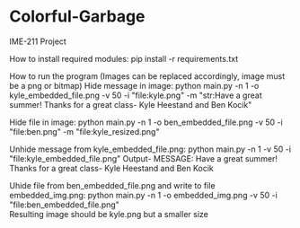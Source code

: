 # Colorful-Garbage
IME-211 Project

How to install required modules:
pip install -r requirements.txt

How to run the program (Images can be replaced accordingly, image must be a png or bitmap)
Hide message in image:
python main.py -n 1 -o kyle_embedded_file.png -v 50 -i "file:kyle.png" -m "str:Have a great summer! Thanks for a great class- Kyle Heestand and Ben Kocik"

Hide file in image:
python main.py -n 1 -o ben_embedded_file.png -v 50 -i "file:ben.png" -m "file:kyle_resized.png"

Unhide message from kyle_embedded_file.png:
python main.py -n 1 -v 50 -i "file:kyle_embedded_file.png"
Output- MESSAGE: Have a great summer! Thanks for a great class- Kyle Heestand and Ben Kocik


Uhide file from ben_embedded_file.png and write to file embedded_img.png:
python main.py -n 1 -o embedded_img.png -v 50 -i "file:ben_embedded_file.png"       
Resulting image should be kyle.png but a smaller size
